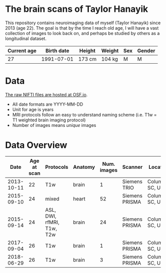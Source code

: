 # The brain scans of Taylor Hanayik
This repository contains neuroimaging data of myself (Taylor Hanayik) since 2013 (age 22). The goal is that by the time I reach old age, I will have a vast collection of images to look back on, and perhaps be studied by others as a longitudinal dataset. 

| Current age | Birth date | Height | Weight | Sex | Gender |
| --- | --- | --- | --- | --- | --- |
| 27 | 1991-07-01 | 173 cm | 104 kg | M | M |

# Data
[The raw NIFTI files are hosted at OSF.io](https://osf.io/kjdm3/).
- All date formats are YYYY-MM-DD
- Unit for age is years
- MRI protocols follow an easy to understand naming scheme (i.e. T1w = T1 weighted brain imaging protocol)
- Number of images means *unique* images


# Data Overview
| Date | Age at scan | Protocols | Anatomy | Num. images | Scanner | Location |
| --- | --- | --- | --- | --- | --- | --- |
| 2013-10-11 | 22| T1w | brain | 1 | Siemens TRIO | Columbia, SC, USA |
| 2015-09-10 | 24 | mixed | heart | 52 | Siemens PRISMA | Columbia, SC, USA |
| 2015-09-14 | 24 | ASL, DWI, rfMRI, T1w, T2w | brain | 24 | Siemens PRISMA | Columbia, SC, USA |
| 2017-09-04 | 26 | T1w | brain | 1| Siemens PRISMA | Columbia, SC, USA |
| 2018-06-29 | 26 | T1w | brain | 3 | Siemens PRISMA | Columbia, SC, USA |
